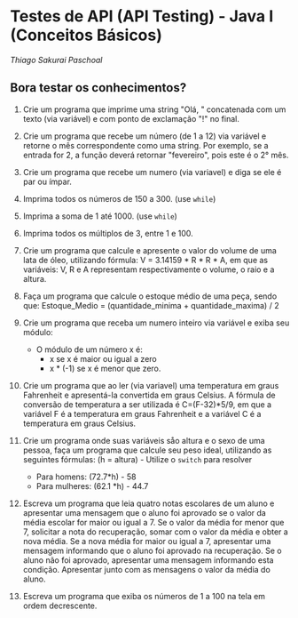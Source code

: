 # **Testes de API (API Testing) - Java I (Conceitos Básicos)**

*Thiago Sakurai Paschoal*

## **Bora testar os conhecimentos?**


1. Crie um programa que imprime uma string "Olá, " concatenada com um texto (via variável) e com ponto de exclamação "!" no final.

2. Crie um programa que recebe um número (de 1 a 12) via variável e retorne o mês correspondente como uma string. Por exemplo, se a entrada for 2, a função deverá retornar "fevereiro", pois este é o 2° mês.

3. Crie um programa que recebe um numero (via variavel) e diga se ele é par ou ímpar.

4. Imprima todos os números de 150 a 300. (use `while`)

5. Imprima a soma de 1 até 1000. (use `while`)

6. Imprima todos os múltiplos de 3, entre 1 e 100.

7. Crie um programa que calcule e apresente o valor do volume de uma lata de óleo, utilizando fórmula: V = 3.14159 * R * R * A, em que as variáveis: V, R e A representam respectivamente o volume, o raio e a altura.

8. Faça um programa que calcule o estoque médio de uma peça, sendo que: Estoque_Medio = (quantidade_minima + quantidade_maxima) / 2

9. Crie um programa que receba um numero inteiro via variável e exiba seu módulo:

    - O módulo de um número x é:
        - x se x é maior ou igual a zero
        - x * (-1) se x é menor que zero.

10. Crie um programa que ao ler (via variavel) uma temperatura em graus Fahrenheit e apresentá-Ia convertida em graus Celsius. A fórmula de conversão de temperatura a ser utilizada é C=(F-32)*5/9, em que a variável F é a temperatura em graus Fahrenheit e a variável C é a temperatura em graus Celsius.

11. Crie um programa onde suas variáveis såo altura e o sexo de uma pessoa, faça um programa que calcule seu peso ideal, utilizando as seguintes fórmulas: (h = altura) - Utilize o `switch` para resolver

    - Para homens: (72.7*h) - 58 
    - Para mulheres: (62.1 *h) - 44.7

12. Escreva um programa que leia quatro notas escolares de um aluno e apresentar uma mensagem que o aluno foi aprovado se o valor da média escolar for maior ou igual a 7. Se o valor da média for menor que 7, solicitar a nota do  recuperação,  somar  com  o  valor  da  média  e  obter  a  nova  média.  Se  a  nova  média  for  maior  ou  igual  a  7, apresentar  uma  mensagem  informando  que  o  aluno  foi  aprovado  na  recuperação.  Se  o  aluno  não  foi  aprovado, apresentar  uma mensagem  informando  esta  condição.  Apresentar  junto  com  as mensagens  o  valor  da  média  do aluno.

13. Escreva um programa que exiba os números de 1 a 100 na tela em ordem decrescente.
